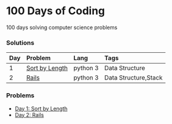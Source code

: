 # 100 Days of Coding
100 days solving computer science problems



### Solutions
| Day | Problem | Lang  | Tags |
| :------------ | :------------ | :------------ | :------------ |
| 1    | [Sort by Length](https://github.com/JLucasXavier/100DaysOfCoding/blob/master/solutions/Day1.py)     | python 3    | Data Structure     |
| 2    | [Rails](https://github.com/JLucasXavier/100DaysOfCoding/blob/master/solutions/Day2.py)     | python 3    | Data Structure,Stack     |


### Problems
- [Day 1: Sort by Length](https://www.urionlinejudge.com.br/judge/en/problems/view/1244)
- [Day 2: Rails](https://www.urionlinejudge.com.br/judge/en/problems/view/1062)
